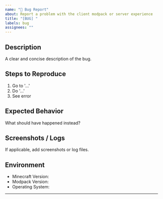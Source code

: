 ```yaml
---
name: "🐞 Bug Report"
about: Report a problem with the client modpack or server experience
title: "[BUG] "
labels: bug
assignees: ""
---
```


## Description
A clear and concise description of the bug.

## Steps to Reproduce
1. Go to '...'
2. Do '...'
3. See error

## Expected Behavior
What should have happened instead?

## Screenshots / Logs
If applicable, add screenshots or log files.

## Environment
- Minecraft Version: 
- Modpack Version: 
- Operating System: 

---
